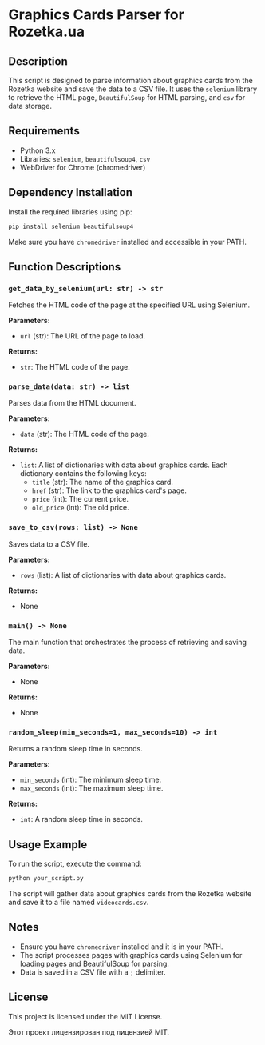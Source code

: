 # Graphics Cards Parser for Rozetka.ua

## Description

This script is designed to parse information about graphics cards from the Rozetka website and save the data to a CSV file. It uses the `selenium` library to retrieve the HTML page, `BeautifulSoup` for HTML parsing, and `csv` for data storage.

## Requirements

- Python 3.x
- Libraries: `selenium`, `beautifulsoup4`, `csv`
- WebDriver for Chrome (chromedriver)

## Dependency Installation

Install the required libraries using pip:

```sh
pip install selenium beautifulsoup4
```

Make sure you have `chromedriver` installed and accessible in your PATH.

## Function Descriptions

### `get_data_by_selenium(url: str) -> str`

Fetches the HTML code of the page at the specified URL using Selenium.

**Parameters:**
- `url` (str): The URL of the page to load.

**Returns:**
- `str`: The HTML code of the page.

### `parse_data(data: str) -> list`

Parses data from the HTML document.

**Parameters:**
- `data` (str): The HTML code of the page.

**Returns:**
- `list`: A list of dictionaries with data about graphics cards. Each dictionary contains the following keys:
  - `title` (str): The name of the graphics card.
  - `href` (str): The link to the graphics card's page.
  - `price` (int): The current price.
  - `old_price` (int): The old price.

### `save_to_csv(rows: list) -> None`

Saves data to a CSV file.

**Parameters:**
- `rows` (list): A list of dictionaries with data about graphics cards.

**Returns:**
- None

### `main() -> None`

The main function that orchestrates the process of retrieving and saving data.

**Parameters:**
- None

**Returns:**
- None

### `random_sleep(min_seconds=1, max_seconds=10) -> int`

Returns a random sleep time in seconds.

**Parameters:**
- `min_seconds` (int): The minimum sleep time.
- `max_seconds` (int): The maximum sleep time.

**Returns:**
- `int`: A random sleep time in seconds.

## Usage Example

To run the script, execute the command:

```sh
python your_script.py
```

The script will gather data about graphics cards from the Rozetka website and save it to a file named `videocards.csv`.

## Notes

- Ensure you have `chromedriver` installed and it is in your PATH.
- The script processes pages with graphics cards using Selenium for loading pages and BeautifulSoup for parsing.
- Data is saved in a CSV file with a `;` delimiter.

## License

This project is licensed under the MIT License.



Этот проект лицензирован под лицензией MIT.
